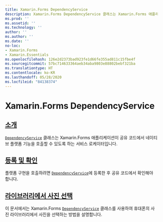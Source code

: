 ```yaml
---
title: Xamarin.Forms DependencyService
description: Xamarin.Forms DependencyService 클래스는 Xamarin.Forms 애플리케이션이 공유 코드에서 네이티브 플랫폼 기능을 호출할 수 있도록 하는 서비스 로케이터입니다.
ms.prod: ''
ms.assetid: ''
ms.technology: ''
author: ''
ms.author: ''
ms.date: ''
no-loc:
- Xamarin.Forms
- Xamarin.Essentials
ms.openlocfilehash: 126e2d2373bad923fe1d66fe355ad811c15fbe4f
ms.sourcegitcommit: 57bc714633364aeb34aba9803e88802bebf321ba
ms.translationtype: HT
ms.contentlocale: ko-KR
ms.lasthandoff: 05/28/2020
ms.locfileid: "84138374"
---
```

# <a name="xamarinforms-dependencyservice"></a>Xamarin.Forms DependencyService

## <a name="introduction"></a>[소개](introduction.md)

[`DependencyService`](xref:Xamarin.Forms.DependencyService) 클래스는 Xamarin.Forms 애플리케이션이 공유 코드에서 네이티브 플랫폼 기능을 호출할 수 있도록 하는 서비스 로케이터입니다.

## <a name="registration-and-resolution"></a>[등록 및 확인](registration-and-resolution.md)

플랫폼 구현을 호출하려면 [`DependencyService`](xref:Xamarin.Forms.DependencyService)에 등록한 후 공유 코드에서 확인해야 합니다.

## <a name="picking-a-photo-from-the-library"></a>[라이브러리에서 사진 선택](photo-picker.md)

이 문서에서는 Xamarin.Forms [`DependencyService`](xref:Xamarin.Forms.DependencyService) 클래스를 사용하여 휴대폰의 사진 라이브러리에서 사진을 선택하는 방법을 설명합니다.

